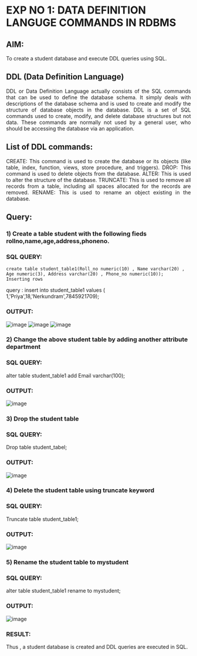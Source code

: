 # EXP NO 1: DATA DEFINITION LANGUGE COMMANDS IN RDBMS

## AIM:
To create a student database and execute DDL queries using SQL.


## DDL (Data Definition Language)
<div align="justify">
DDL or Data Definition Language actually consists of the SQL commands that can be used to define the database schema. It simply deals with descriptions of the database schema and is used to create and modify the structure of database objects in the database. DDL is a set of SQL commands used to create, modify, and delete database structures but not data. These commands are normally not used by a general user, who should be accessing the database via an application.
</div>
 
## List of DDL commands: 
<div align="justify">
CREATE: This command is used to create the database or its objects (like table, index, function, views, store procedure, and triggers).
DROP: This command is used to delete objects from the database.
ALTER: This is used to alter the structure of the database.
TRUNCATE: This is used to remove all records from a table, including all spaces allocated for the records are removed.
RENAME: This is used to rename an object existing in the database.
</div>

## Query:

### 1) Create a table student with the following fieds rollno,name,age,address,phoneno.
### SQL QUERY: 
```
create table student_table1(Roll_no numeric(10) , Name varchar(20) , Age numeric(3), Address varchar(20) , Phone_no numeric(10));
Inserting rows
```
query : insert into student_table1 values ( 1,'Priya',18,'Nerkundram',7845921709);
### OUTPUT:
![image](https://github.com/Priya-Loganathan/G2_DBMS/assets/121166075/f1e8b510-6ff6-433a-9438-74b222afa0f6)
![image](https://github.com/Priya-Loganathan/G2_DBMS/assets/121166075/74ed60f9-b51a-4aa1-adc5-f78adfaebc43)
![image](https://github.com/Priya-Loganathan/G2_DBMS/assets/121166075/56192d17-1ae6-4b9a-b959-18ed26869c68)

### 2) Change the above student table by adding another attribute department
### SQL QUERY: 
alter table student_table1 add Email varchar(100);
### OUTPUT:
![image](https://github.com/Priya-Loganathan/G2_DBMS/assets/121166075/02eead39-8862-48c3-9795-12ca99b81b12)

### 3) Drop the student table
### SQL QUERY: 
Drop table student_tabel;
### OUTPUT:
![image](https://github.com/Priya-Loganathan/G2_DBMS/assets/121166075/08f71a5c-f8e1-4b72-81b3-87d499f1b18b)

### 4) Delete the student table using truncate keyword
### SQL QUERY: 
Truncate table student_table1;
### OUTPUT:
![image](https://github.com/Priya-Loganathan/G2_DBMS/assets/121166075/0c7c590a-f926-4aca-8a29-beba5d138bd6)

### 5) Rename the student table to mystudent
### SQL QUERY: 
alter table student_table1 rename to mystudent;
### OUTPUT:
![image](https://github.com/Priya-Loganathan/G2_DBMS/assets/121166075/2efb9de4-a470-4bd4-a8ce-351ec4cb28a1)

### RESULT:
Thus , a student database is created and DDL queries are executed in SQL.
